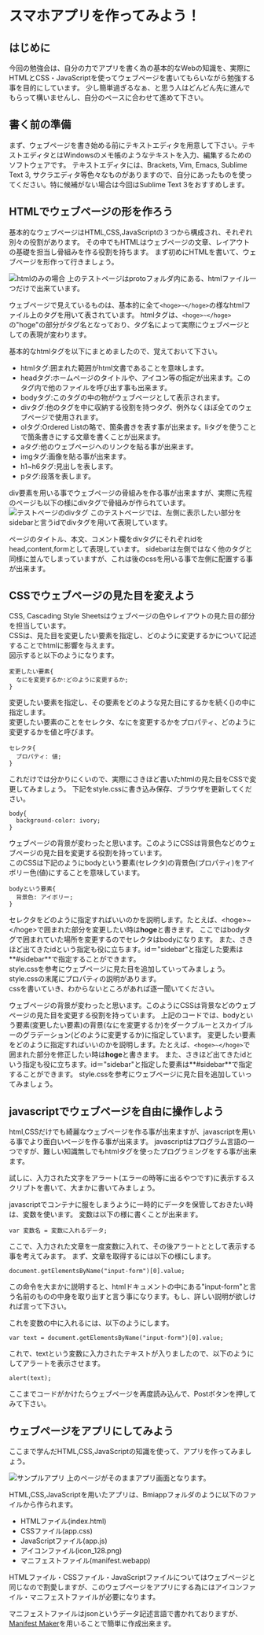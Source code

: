 # スマホアプリを作ってみよう！

## はじめに

 今回の勉強会は、自分の力でアプリを書く為の基本的なWebの知識を、実際にHTMLとCSS・JavaScriptを使ってウェブページを書いてもらいながら勉強する事を目的にしています。
 少し簡単過ぎるなぁ、と思う人はどんどん先に進んでもらって構いませんし、自分のペースに合わせて進めて下さい。

## 書く前の準備

 まず、ウェブページを書き始める前にテキストエディタを用意して下さい。テキストエディタとはWindowsのメモ帳のようなテキストを入力、編集するためのソフトウェアです。
テキストエディタには、Brackets, Vim, Emacs, Sublime Text 3, サクラエディタ等色々なものがありますので、自分にあったものを使ってください。特に候補がない場合は今回はSublime Text 3をおすすめします。

## HTMLでウェブページの形を作ろう

 基本的なウェブページはHTML,CSS,JavaScriptの３つから構成され、それぞれ別々の役割があります。
 その中でもHTMLはウェブページの文章、レイアウトの基礎を担当し骨組みを作る役割を持ちます。
 まず初めにHTMLを書いて、ウェブページを形作って行きましょう。

 ![htmlのみの場合](figure/figure1.png)
 上のテストページはprotoフォルダ内にある、htmlファイル一つだけで出来ています。

 ウェブページで見えているものは、基本的に全て`<hoge>~</hoge>`の様なhtmlファイル上のタグを用いて表されています。
 htmlタグは、`<hoge>~</hoge>`の"hoge"の部分がタグ名となっており、タグ名によって実際にウェブページとしての表現が変わります。
 
 基本的なhtmlタグを以下にまとめましたので、覚えておいて下さい。

 - htmlタグ:囲まれた範囲がhtml文書であることを意味します。
 - headタグ:ホームページのタイトルや、アイコン等の指定が出来ます。このタグ内で他のファイルを呼び出す事も出来ます。
 - bodyタグ:このタグの中の物がウェブページとして表示されます。
 - divタグ:他のタグを中に収納する役割を持つタグ、例外なくほぼ全てのウェブページで使用されます。
 - olタグ:Ordered Listの略で、箇条書きを表す事が出来ます。liタグを使うことで箇条書きにする文章を書くことが出来ます。
 - aタグ:他のウェブページへのリンクを貼る事が出来ます。
 - imgタグ:画像を貼る事が出来ます。
 - h1~h6タグ:見出しを表します。
 - pタグ:段落を表します。

 div要素を用いる事でウェブページの骨組みを作る事が出来ますが、実際に先程のページも以下の様にdivタグで骨組みが作られています。
 ![テストページのdivタグ](figure/figure2.png)
 このテストページでは、左側に表示したい部分をsidebarと言うidでdivタグを用いて表現しています。

 ページのタイトル、本文、コメント欄をdivタグにそれぞれidをhead,content,formとして表現しています。
 sidebarは左側ではなく他のタグと同様に並んでしまっていますが、これは後のcssを用いる事で左側に配置する事が出来ます。

## CSSでウェブページの見た目を変えよう
 CSS, Cascading Style Sheetsはウェブページの色やレイアウトの見た目の部分を担当しています。  
 CSSは、見た目を変更したい要素を指定し、どのように変更するかについて記述することでhtmlに影響を与えます。  
 図示すると以下のようになります。

    変更したい要素{
      なにを変更するか:どのように変更するか;
    }

 変更したい要素を指定し、その要素をどのような見た目にするかを続く{}の中に指定します。  
 変更したい要素のことをセレクタ、なにを変更するかをプロパティ、どのように変更するかを値と呼びます。

    セレクタ{
      プロパティ: 値;
    }

 これだけでは分かりにくいので、実際にさきほど書いたhtmlの見た目をCSSで変更してみましょう。
 下記をstyle.cssに書き込み保存、ブラウザを更新してください。

    body{
      background-color: ivory;
    }

 ウェブページの背景が変わったと思います。このようにCSSは背景色などのウェブページの見た目を変更する役割を持っています。  
 このCSSは下記のようにbodyという要素(セレクタ)の背景色(プロパティ)をアイボリー色(値)にすることを意味しています。
 
    bodyという要素{
      背景色: アイボリー;
    }

 セレクタをどのように指定すればいいのかを説明します。たとえば、\<hoge\>~\</hoge\>で囲まれた部分を変更したい時は**hoge**と書きます。 
 ここではbodyタグで囲まれていた場所を変更するのでセレクタはbodyになります。
 また、さきほど出てきたidという指定も役に立ちます。id＝"sidebar"と指定した要素は**#sidebar**で指定することができます。   
 style.cssを参考にウェブページに見た目を追加していってみましょう。style.cssの末尾にプロパティの説明があります。  
 cssを書いていき、わからないところがあれば逐一聞いてください。

 ウェブページの背景が変わったと思います。このようにCSSは背景などのウェブページの見た目を変更する役割を持っています。
 上記のコードでは、bodyという要素(変更したい要素)の背景(なにを変更するか)をダークブルーとスカイブルーのグラデーション(どのように変更するか)に指定しています。
 変更したい要素をどのように指定すればいいのかを説明します。たとえば、`<hoge>~</hoge>`で囲まれた部分を修正したい時は**hoge**と書きます。
 また、さきほど出てきたidという指定も役に立ちます。id＝"sidebar"と指定した要素は**#sidebar**で指定することができます。
 style.cssを参考にウェブページに見た目を追加していってみましょう。

## javascriptでウェブページを自由に操作しよう

html,CSSだけでも綺麗なウェブページを作る事が出来ますが、javascriptを用いる事でより面白いページを作る事が出来ます。
javascriptはプログラム言語の一つですが、難しい知識無しでもhtmlタグを使ったプログラミングをする事が出来ます。

試しに、入力された文字をアラート(エラーの時等に出るやつです)に表示するスクリプトを書いて、大まかに書いてみましょう。

javascriptでコンテナに服をしまうように一時的にデータを保管しておきたい時は、変数を使います。
変数は以下の様に書くことが出来ます。

    var 変数名 = 変数に入れるデータ;

ここで、入力された文章を一度変数に入れて、その後アラートととして表示する事を考えてみます。
まず、文章を取得するには以下の様にします。

    document.getElementsByName("input-form")[0].value;

この命令を大まかに説明すると、htmlドキュメントの中にある"input-form"と言う名前のものの中身を取り出すと言う事になります。もし、詳しい説明が欲しければ言って下さい。

これを変数の中に入れるには、以下のようにします。

    var text = document.getElementsByName("input-form")[0].value;

これで、textという変数に入力されたテキストが入りましたので、以下のようにしてアラートを表示させます。

    alert(text);

ここまでコードがかけたらウェブページを再度読み込んで、Postボタンを押してみて下さい。

## ウェブページをアプリにしてみよう

ここまで学んだHTML,CSS,JavaScriptの知識を使って、アプリを作ってみましょう。

![サンプルアプリ](figure/figure3.png)
上のページがそのままアプリ画面となります。

HTML,CSS,JavaScriptを用いたアプリは、Bmiappフォルダのように以下のファイルから作られます。

- HTMLファイル(index.html)
- CSSファイル(app.css)
- JavaScriptファイル(app.js)
- アイコンファイル(icon_128.png)
- マニフェストファイル(manifest.webapp)

HTMLファイル・CSSファイル・JavaScriptファイルについてはウェブページと同じなので割愛しますが、このウェブページをアプリにする為にはアイコンファイル・マニフェストファイルが必要になります。

マニフェストファイルはjsonというデータ記述言語で書かれておりますが、[Manifest Maker](whitehawk-taka.tumblr.com/manifestmaker)を用いることで簡単に作成出来ます。
